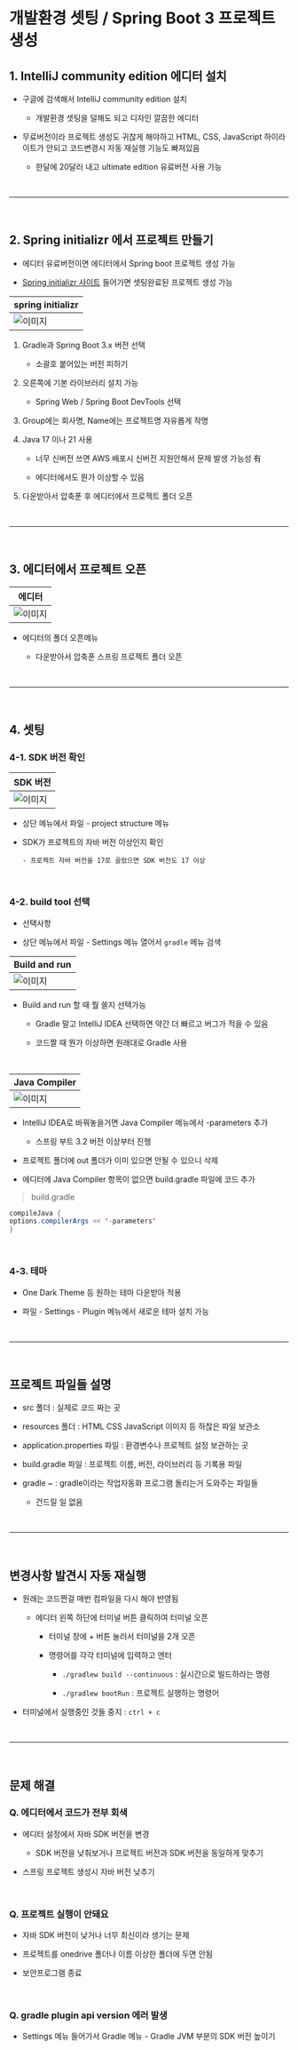 # 개발환경 셋팅 / Spring Boot 3 프로젝트 생성

## 1. IntelliJ community edition 에디터 설치

- 구글에 검색해서 IntelliJ community edition 설치

  - 개발환경 셋팅을 덜해도 되고 디자인 깔끔한 에디터

- 무료버전이라 프로젝트 생성도 귀찮게 해야하고 HTML, CSS, JavaScript 하이라이트가 안되고 코드변경시 자동 재실행 기능도 빠져있음

    - 한달에 20달러 내고 ultimate edition 유료버전 사용 가능

<br>

---

<br>


## 2. Spring initializr 에서 프로젝트 만들기
- 에디터 유료버전이면 에디터에서 Spring boot 프로젝트 생성 가능

- [Spring initializr 사이트](https://start.spring.io/) 들어가면 셋팅완료된 프로젝트 생성 가능

|spring initializr|
|-|
|![이미지](./img/01.png)|

1. Gradle과 Spring Boot 3.x 버전 선택
   
   - 소괄호 붙어있는 버전 피하기

2. 오른쪽에 기본 라이브러리 설치 가능

    - Spring Web / Spring Boot DevTools 선택

3. Group에는 회사명, Name에는 프로젝트명 자유롭게 작명

4. Java 17 이나 21 사용

    - 너무 신버전 쓰면 AWS 배포시 신버전 지원안해서 문제 발생 가능성 有 
   
    - 에디터에서도 뭔가 이상할 수 있음

5. 다운받아서 압축푼 후 에디터에서 프로젝트 폴더 오픈

<br>

---

<br>

## 3. 에디터에서 프로젝트 오픈

|에디터|
|-|
|![이미지](./img/02.png)|

- 에디터의 폴더 오픈메뉴

    - 다운받아서 압축푼 스프링 프로젝트 폴더 오픈

<br>

---

<br>

## 4. 셋팅
### 4-1. SDK 버전 확인

|SDK 버전|
|-|
|![이미지](./img/03.png)|

- 상단 메뉴에서 파일 - project structure 메뉴

- SDK가 프로젝트의 자바 버전 이상인지 확인

      - 프로젝트 자바 버전을 17로 골랐으면 SDK 버전도 17 이상

<br>

### 4-2. build tool 선택

- 선택사항

- 상단 메뉴에서 파일 - Settings 메뉴 열어서 `gradle` 메뉴 검색


|Build and run|
|-|
|![이미지](./img/04.png)|

- Build and run 할 때 뭘 쓸지 선택가능

    - Gradle 말고 IntelliJ IDEA 선택하면 약간 더 빠르고 버그가 적을 수 있음

    - 코드짤 때 뭔가 이상하면 원래대로 Gradle 사용

<br>

|Java Compiler|
|-|
|![이미지](./img/05.png)|

- IntelliJ IDEA로 바꿔놓을거면 Java Compiler 메뉴에서 -parameters 추가

  - 스프링 부트 3.2 버전 이상부터 진행

- 프로젝트 폴더에 out 폴더가 이미 있으면 안될 수 있으니 삭제

- 에디터에 Java Compiler 항목이 없으면 build.gradle 파일에 코드 추가

> build.gradle
```java
compileJava {
options.compilerArgs << '-parameters'
}
```

<br>

### 4-3. 테마
- One Dark Theme 등 원하는 테마 다운받아 적용

- 파일 - Settings - Plugin 메뉴에서 새로운 테마 설치 가능

<br>

---

<br>

프로젝트 파일들 설명
---
- src 폴더 : 실제로 코드 짜는 곳

- resources 폴더 : HTML CSS JavaScript 이미지 등 하찮은 파일 보관소

- application.properties 파일 : 환경변수나 프로젝트 설정 보관하는 곳

- build.gradle 파일 : 프로젝트 이름, 버전, 라이브러리 등 기록용 파일

- gradle ~ : gradle이라는 작업자동화 프로그램 돌리는거 도와주는 파일들

  - 건드릴 일 없음

<br>

---

<br>

변경사항 발견시 자동 재실행
---
- 원래는 코드짠걸 매번 컴파일을 다시 해야 반영됨

  - 에디터 왼쪽 하단에 터미널 버튼 클릭하여 터미널 오픈

      - 터미널 창에 + 버튼 눌러서 터미널을 2개 오픈

      - 명령어를 각각 터미널에 입력하고 엔터

          - `./gradlew build --continuous` : 실시간으로 빌드하라는 명령

          - `./gradlew bootRun` : 프로젝트 실행하는 명령어

- 터미널에서 실행중인 것들 중지 : `ctrl + c`

<br>

---

<br>

문제 해결
---
### Q. 에디터에서 코드가 전부 회색

- 에디터 설정에서 자바 SDK 버전을 변경

  - SDK 버전을 낮춰보거나 프로젝트 버전과 SDK 버전을 동일하게 맞추기

- 스프링 프로젝트 생성시 자바 버전 낮추기

<br>

### Q. 프로젝트 실행이 안돼요
- 자바 SDK 버전이 낮거나 너무 최신이라 생기는 문제

- 프로젝트를 onedrive 폴더나 이름 이상한 폴더에 두면 안됨

- 보안프로그램 종료

<br>

### Q. gradle plugin api version 에러 발생
- Settings 메뉴 들어가서 Gradle 메뉴 - Gradle JVM 부분의 SDK 버전 높이기

<br>
